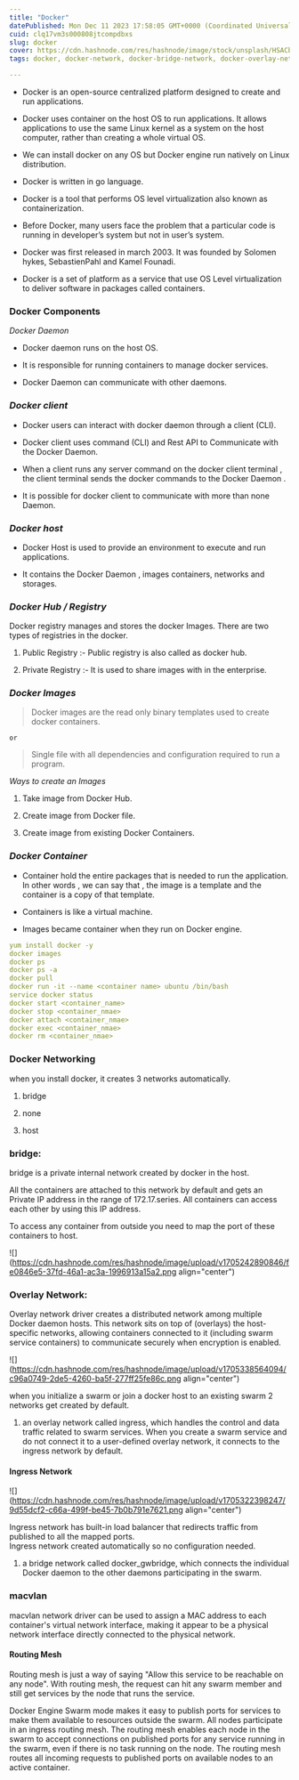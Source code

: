 ```yaml
---
title: "Docker"
datePublished: Mon Dec 11 2023 17:58:05 GMT+0000 (Coordinated Universal Time)
cuid: clq17vm3s000808jtcompdbxs
slug: docker
cover: https://cdn.hashnode.com/res/hashnode/image/stock/unsplash/HSACbYjZsqQ/upload/26920e5fbb4bf3b60ffb63a8bd565ea7.jpeg
tags: docker, docker-network, docker-bridge-network, docker-overlay-network, macvlan

---
```


* Docker is an open-source centralized platform designed to create and run applications.
    
* Docker uses container on the host OS to run applications. It allows applications to use the same Linux kernel as a system on the host computer, rather than creating a whole virtual OS.
    
* We can install docker on any OS but Docker engine run natively on Linux distribution.
    
* Docker is written in go language.
    
* Docker is a tool that performs OS level virtualization also known as containerization.
    
* Before Docker, many users face the problem that a particular code is running in developer’s system but not in user’s system.
    
* Docker was first released in march 2003. It was founded by Solomen hykes, SebastienPahl and Kamel Founadi.
    
* Docker is a set of platform as a service that use OS Level virtualization to deliver software in packages called containers.
    

### Docker Components

*Docker Daemon*

* Docker daemon runs on the host OS.
    
* It is responsible for running containers to manage docker services.
    
* Docker Daemon can communicate with other daemons.
    

### *Docker client*

* Docker users can interact with docker daemon through a client (CLI).
    
* Docker client uses command (CLI) and Rest API to Communicate with the Docker Daemon.
    
* When a client runs any server command on the docker client terminal , the client terminal sends the docker commands to the Docker Daemon .
    
* It is possible for docker client to communicate with more than none Daemon.
    

### *Docker host*

* Docker Host is used to provide an environment to execute and run applications.
    
* It contains the Docker Daemon , images containers, networks and storages.
    

### *Docker Hub / Registry*

Docker registry manages and stores the docker Images. There are two types of registries in the docker.

1. Public Registry :- Public registry is also called as docker hub.
    
2. Private Registry :- It is used to share images with in the enterprise.
    

### *Docker Images*

> Docker images are the read only binary templates used to create docker containers.

`or`

> Single file with all dependencies and configuration required to run a program.

*Ways to create an Images*

1. Take image from Docker Hub.
    
2. Create image from Docker file.
    
3. Create image from existing Docker Containers.
    

### *Docker Container*

* Container hold the entire packages that is needed to run the application. In other words , we can say that , the image is a template and the container is a copy of that template.
    
* Containers is like a virtual machine.
    
* Images became container when they run on Docker engine.
    

```yaml
yum install docker -y
docker images
docker ps
docker ps -a
docker pull
docker run -it --name <container name> ubuntu /bin/bash
service docker status
docker start <container_name>
docker stop <container_nmae>
docker attach <container_nmae>
docker exec <container_nmae>
docker rm <container_nmae>
```

### Docker Networking

when you install docker, it creates 3 networks automatically.

1. bridge
    
2. none
    
3. host
    

### bridge:

bridge is a private internal network created by docker in the host.

All the containers are attached to this network by default and gets an Private IP address in the range of 172.17.series. All containers can access each other by using this IP address.

To access any container from outside you need to map the port of these containers to host.

![](https://cdn.hashnode.com/res/hashnode/image/upload/v1705242890846/fe0846e5-37fd-46a1-ac3a-1996913a15a2.png align="center")

### Overlay Network:

Overlay network driver creates a distributed network among multiple Docker daemon hosts. This network sits on top of (overlays) the host-specific networks, allowing containers connected to it (including swarm service containers) to communicate securely when encryption is enabled.

![](https://cdn.hashnode.com/res/hashnode/image/upload/v1705338564094/c96a0749-2de5-4260-ba5f-277ff25fe86c.png align="center")

when you initialize a swarm or join a docker host to an existing swarm 2 networks get created by default.

1. an overlay network called ingress, which handles the control and data traffic related to swarm services. When you create a swarm service and do not connect it to a user-defined overlay network, it connects to the ingress network by default.
    

#### Ingress Network

![](https://cdn.hashnode.com/res/hashnode/image/upload/v1705322398247/9d55dcf2-c66a-499f-be45-7b0b791e7621.png align="center")

Ingress network has built-in load balancer that redirects traffic from published to all the mapped ports.  
Ingress network created automatically so no configuration needed.

1. a bridge network called docker\_gwbridge, which connects the individual Docker daemon to the other daemons participating in the swarm.
    

### macvlan

macvlan network driver can be used to assign a MAC address to each container's virtual network interface, making it appear to be a physical network interface directly connected to the physical network.

#### Routing Mesh

Routing mesh is just a way of saying "Allow this service to be reachable on any node". With routing mesh, the request can hit any swarm member and still get services by the node that runs the service.

Docker Engine Swarm mode makes it easy to publish ports for services to make them available to resources outside the swarm. All nodes participate in an ingress routing mesh. The routing mesh enables each node in the swarm to accept connections on published ports for any service running in the swarm, even if there is no task running on the node. The routing mesh routes all incoming requests to published ports on available nodes to an active container.
